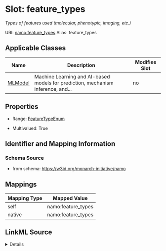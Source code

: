 

# Slot: feature_types 


_Types of features used (molecular, phenotypic, imaging, etc.)_





URI: [namo:feature_types](https://w3id.org/monarch-initiative/namo/feature_types)
Alias: feature_types

<!-- no inheritance hierarchy -->





## Applicable Classes

| Name | Description | Modifies Slot |
| --- | --- | --- |
| [MLModel](MLModel.md) | Machine Learning and AI-based models for prediction, mechanism inference, and... |  no  |






## Properties

* Range: [FeatureTypeEnum](FeatureTypeEnum.md)

* Multivalued: True




## Identifier and Mapping Information






### Schema Source


* from schema: https://w3id.org/monarch-initiative/namo




## Mappings

| Mapping Type | Mapped Value |
| ---  | ---  |
| self | namo:feature_types |
| native | namo:feature_types |




## LinkML Source

<details>
```yaml
name: feature_types
description: Types of features used (molecular, phenotypic, imaging, etc.)
from_schema: https://w3id.org/monarch-initiative/namo
rank: 1000
alias: feature_types
owner: MLModel
domain_of:
- MLModel
range: FeatureTypeEnum
multivalued: true

```
</details>